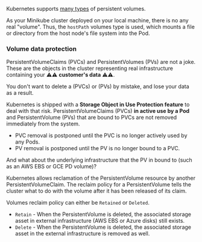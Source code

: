 
Kubernetes supports [many types](https://kubernetes.io/docs/concepts/storage/volumes/#volume-types) of persistent volumes.

As your Minikube cluster deployed on your local machine, there is no any real "volume". 
Thus, the `hostPath` volumes type is used, which mounts a file or directory from the host node's file system into the Pod.

### Volume data protection

PersistentVolumeClaims (PVCs) and PersistentVolumes (PVs) are not a joke. 
These are the objects in the cluster representing real infrastructure containing your ⚠️⚠️ **customer's data** ⚠️⚠️. 

You don't want to delete a (PVCs) or (PVs) by mistake, and lose your data as a result. 

Kubernetes is shipped with a **Storage Object in Use Protection feature** to deal with that risk. 
PersistentVolumeClaims (PVCs) **in active use by a Pod** and PersistentVolume (PVs) that are bound to PVCs are not removed immediately from the system.

- PVC removal is postponed until the PVC is no longer actively used by any Pods.
- PV removal is postponed until the PV is no longer bound to a PVC.

And what about the underlying infrastructure that the PV in bound to (such as an AWS EBS or GCE PD volume)? 

Kubernetes allows reclamation of the PersistentVolume resource by another PersistentVolumeClaim.
The reclaim policy for a PersistentVolume tells the cluster what to do with the volume after it has been released of its claim. 

Volumes reclaim policy can either be `Retained` or `Deleted`.

- `Retain` - When the PersistentVolume is deleted, the associated storage asset in external infrastructure (AWS EBS or Azure disks) still exists. 
- `Delete` - When the PersistentVolume is deleted, the associated storage asset in the external infrastructure is removed as well.
